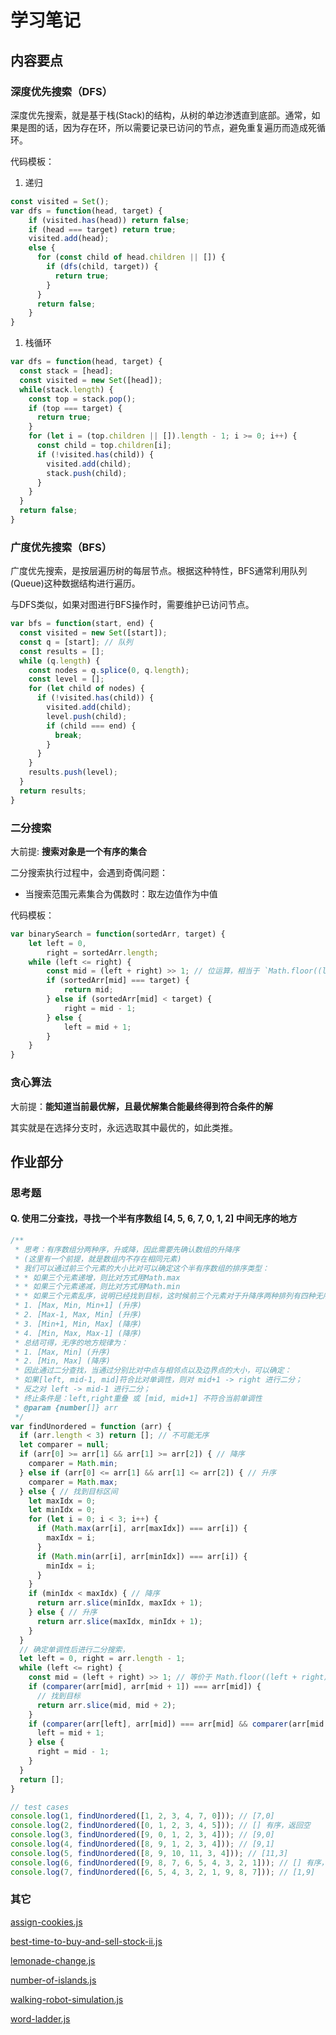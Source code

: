 # 学习笔记

## 内容要点

### 深度优先搜索（DFS）

深度优先搜索，就是基于栈(Stack)的结构，从树的单边渗透直到底部。通常，如果是图的话，因为存在环，所以需要记录已访问的节点，避免重复遍历而造成死循环。

代码模板：

1. 递归

``` javascript
const visited = Set();
var dfs = function(head, target) {
    if (visited.has(head)) return false;
    if (head === target) return true;
    visited.add(head);
    else {
      for (const child of head.children || []) {
        if (dfs(child, target)) {
          return true;
        }
      }
      return false;
    }
}
```

1. 栈循环

``` javascript
var dfs = function(head, target) {
  const stack = [head];
  const visited = new Set([head]);
  while(stack.length) {
    const top = stack.pop();
    if (top === target) {
      return true;
    }
    for (let i = (top.children || []).length - 1; i >= 0; i++) {
      const child = top.children[i];
      if (!visited.has(child)) {
        visited.add(child);
        stack.push(child);
      }
    }
  }
  return false;
}
```

### 广度优先搜索（BFS）

广度优先搜索，是按层遍历树的每层节点。根据这种特性，BFS通常利用队列(Queue)这种数据结构进行遍历。

与DFS类似，如果对图进行BFS操作时，需要维护已访问节点。

``` javascript
var bfs = function(start, end) {
  const visited = new Set([start]);
  const q = [start]; // 队列
  const results = [];
  while (q.length) {
    const nodes = q.splice(0, q.length);
    const level = [];
    for (let child of nodes) {
      if (!visited.has(child)) {
        visited.add(child);
        level.push(child);
        if (child === end) {
          break;
        }
      }
    }
    results.push(level);
  }
  return results;
}
```

### 二分搜索

大前提: __搜索对象是一个有序的集合__

二分搜索执行过程中，会遇到奇偶问题：

* 当搜索范围元素集合为偶数时：取左边值作为中值

代码模板：

``` javascript
var binarySearch = function(sortedArr, target) {
    let left = 0,
        right = sortedArr.length;
    while (left <= right) {
        const mid = (left + right) >> 1; // 位运算，相当于 `Math.floor((left + right) / 2)`
        if (sortedArr[mid] === target) {
            return mid;
        } else if (sortedArr[mid] < target) {
            right = mid - 1;
        } else {
            left = mid + 1;
        }
    }
}
```

### 贪心算法

大前提：__能知道当前最优解，且最优解集合能最终得到符合条件的解__

其实就是在选择分支时，永远选取其中最优的，如此类推。

## 作业部分

### 思考题

#### Q. 使用二分查找，寻找一个半有序数组 [4, 5, 6, 7, 0, 1, 2] 中间无序的地方

```javascript
/**
 * 思考：有序数组分两种序，升或降，因此需要先确认数组的升降序
 * (这里有一个前提，就是数组内不存在相同元素)
 * 我们可以通过前三个元素的大小比对可以确定这个半有序数组的排序类型：
 * * 如果三个元素递增，则比对方式用Math.max
 * * 如果三个元素递减，则比对方式用Math.min
 * * 如果三个元素乱序，说明已经找到目标，这时候前三个元素对于升降序两种排列有四种无序的情况：
 * 1. [Max, Min, Min+1] (升序)
 * 2. [Max-1, Max, Min] (升序)
 * 3. [Min+1, Min, Max] (降序)
 * 4. [Min, Max, Max-1] (降序)
 * 总结可得，无序的地方规律为：
 * 1. [Max, Min] (升序)
 * 2. [Min, Max] (降序)
 * 因此通过二分查找，当通过分别比对中点与相邻点以及边界点的大小，可以确定：
 * 如果[left, mid-1, mid]符合比对单调性，则对 mid+1 -> right 进行二分；
 * 反之对 left -> mid-1 进行二分；
 * 终止条件是：left,right重叠 或 [mid, mid+1] 不符合当前单调性
 * @param {number[]} arr
 */
var findUnordered = function (arr) {
  if (arr.length < 3) return []; // 不可能无序
  let comparer = null;
  if (arr[0] >= arr[1] && arr[1] >= arr[2]) { // 降序
    comparer = Math.min;
  } else if (arr[0] <= arr[1] && arr[1] <= arr[2]) { // 升序
    comparer = Math.max;
  } else { // 找到目标区间
    let maxIdx = 0;
    let minIdx = 0;
    for (let i = 0; i < 3; i++) {
      if (Math.max(arr[i], arr[maxIdx]) === arr[i]) {
        maxIdx = i;
      }
      if (Math.min(arr[i], arr[minIdx]) === arr[i]) {
        minIdx = i;
      }
    }
    if (minIdx < maxIdx) { // 降序
      return arr.slice(minIdx, maxIdx + 1);
    } else { // 升序
      return arr.slice(maxIdx, minIdx + 1);
    }
  }
  // 确定单调性后进行二分搜索，
  let left = 0, right = arr.length - 1;
  while (left <= right) {
    const mid = (left + right) >> 1; // 等价于 Math.floor((left + right) / 2);
    if (comparer(arr[mid], arr[mid + 1]) === arr[mid]) {
      // 找到目标
      return arr.slice(mid, mid + 2);
    }
    if (comparer(arr[left], arr[mid]) === arr[mid] && comparer(arr[mid - 1], arr[mid]) === arr[mid]) {
      left = mid + 1;
    } else {
      right = mid - 1;
    }
  }
  return [];
}

// test cases
console.log(1, findUnordered([1, 2, 3, 4, 7, 0])); // [7,0]
console.log(2, findUnordered([0, 1, 2, 3, 4, 5])); // [] 有序，返回空
console.log(3, findUnordered([9, 0, 1, 2, 3, 4])); // [9,0]
console.log(4, findUnordered([8, 9, 1, 2, 3, 4])); // [9,1]
console.log(5, findUnordered([8, 9, 10, 11, 3, 4])); // [11,3]
console.log(6, findUnordered([9, 8, 7, 6, 5, 4, 3, 2, 1])); // [] 有序，返回空
console.log(7, findUnordered([6, 5, 4, 3, 2, 1, 9, 8, 7])); // [1,9]
```

### 其它

[assign-cookies.js](./assign-cookies.js)

[best-time-to-buy-and-sell-stock-ii.js](./best-time-to-buy-and-sell-stock-ii.js)

[lemonade-change.js](./lemonade-change.js)

[number-of-islands.js](./number-of-islands.js)

[walking-robot-simulation.js](./walking-robot-simulation.js)

[word-ladder.js](./word-ladder.js)
